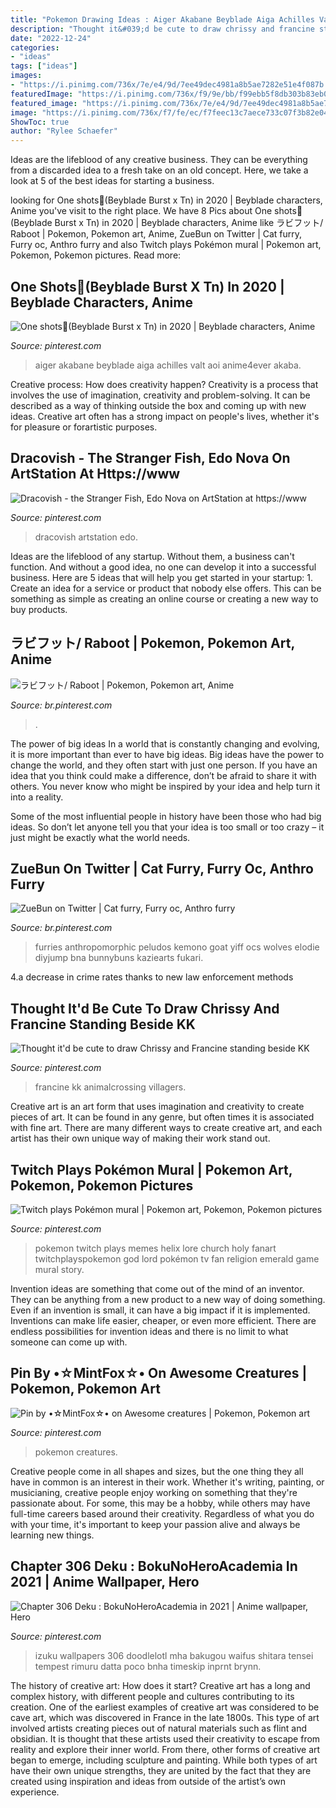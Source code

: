 ```yaml
---
title: "Pokemon Drawing Ideas : Aiger Akabane Beyblade Aiga Achilles Valt Aoi Anime4ever Akaba"
description: "Thought it&#039;d be cute to draw chrissy and francine standing beside kk"
date: "2022-12-24"
categories:
- "ideas"
tags: ["ideas"]
images:
- "https://i.pinimg.com/736x/7e/e4/9d/7ee49dec4981a8b5ae7282e51e4f087b.jpg"
featuredImage: "https://i.pinimg.com/736x/f9/9e/bb/f99ebb5f8db303b83eb04834cd833565.jpg"
featured_image: "https://i.pinimg.com/736x/7e/e4/9d/7ee49dec4981a8b5ae7282e51e4f087b.jpg"
image: "https://i.pinimg.com/736x/f7/fe/ec/f7feec13c7aece733c07f3b82e0474b7.jpg"
ShowToc: true
author: "Rylee Schaefer"
---
```



Ideas are the lifeblood of any creative business. They can be everything from a discarded idea to a fresh take on an old concept. Here, we take a look at 5 of the best ideas for starting a business.

	

		
looking for One shots💖(Beyblade Burst x Tn) in 2020 | Beyblade characters, Anime you've visit to the right place. We have 8 Pics about One shots💖(Beyblade Burst x Tn) in 2020 | Beyblade characters, Anime like ラビフット/ Raboot | Pokemon, Pokemon art, Anime, ZueBun on Twitter | Cat furry, Furry oc, Anthro furry and also Twitch plays Pokémon mural | Pokemon art, Pokemon, Pokemon pictures. Read more:
		
    
## One Shots💖(Beyblade Burst X Tn) In 2020 | Beyblade Characters, Anime

<img loading=lazy src="https://i.pinimg.com/736x/f9/9e/bb/f99ebb5f8db303b83eb04834cd833565.jpg" onerror="this.onerror=null;this.src='https://tse2.mm.bing.net/th?id=OIP.OqcSqvVmyqO5kYOvaDAWQAHaIt&amp;pid=15.1';" alt="One shots💖(Beyblade Burst x Tn) in 2020 | Beyblade characters, Anime">

_Source: pinterest.com_

>aiger akabane beyblade aiga achilles valt aoi anime4ever akaba. 

	

Creative process: How does creativity happen?
Creativity is a process that involves the use of imagination, creativity and problem-solving. It can be described as a way of thinking outside the box and coming up with new ideas. Creative art often has a strong impact on people's lives, whether it's for pleasure or forartistic purposes.

    
## Dracovish - The Stranger Fish, Edo Nova On ArtStation At Https://www

<img loading=lazy src="https://i.pinimg.com/736x/87/91/22/879122a8ec80509f00ce175f097c02e5.jpg" onerror="this.onerror=null;this.src='https://tse1.mm.bing.net/th?id=OIP.3nELVbrk_6q0PCParG9kWgHaKe&amp;pid=15.1';" alt="Dracovish - the Stranger Fish, Edo Nova on ArtStation at https://www">

_Source: pinterest.com_

>dracovish artstation edo. 

	

Ideas are the lifeblood of any startup. Without them, a business can't function. And without a good idea, no one can develop it into a successful business. Here are 5 ideas that will help you get started in your startup: 1. Create an idea for a service or product that nobody else offers. This can be something as simple as creating an online course or creating a new way to buy products. 
    
## ラビフット/ Raboot | Pokemon, Pokemon Art, Anime

<img loading=lazy src="https://i.pinimg.com/736x/3e/5e/4f/3e5e4fcfa0e0dc05fbd5607e8cd21115.jpg" onerror="this.onerror=null;this.src='https://tse2.mm.bing.net/th?id=OIP.q83bVhmtu8DF1cMX1NiYgwHaGM&amp;pid=15.1';" alt="ラビフット/ Raboot | Pokemon, Pokemon art, Anime">

_Source: br.pinterest.com_

>. 

	

The power of big ideas
In a world that is constantly changing and evolving, it is more important than ever to have big ideas. Big ideas have the power to change the world, and they often start with just one person.
If you have an idea that you think could make a difference, don’t be afraid to share it with others. You never know who might be inspired by your idea and help turn it into a reality.

Some of the most influential people in history have been those who had big ideas. So don’t let anyone tell you that your idea is too small or too crazy – it just might be exactly what the world needs.

    
## ZueBun On Twitter | Cat Furry, Furry Oc, Anthro Furry

<img loading=lazy src="https://i.pinimg.com/736x/7e/e4/9d/7ee49dec4981a8b5ae7282e51e4f087b.jpg" onerror="this.onerror=null;this.src='https://tse1.mm.bing.net/th?id=OIP.tYq0RREFGRjG-BWLRzqJMQHaKg&amp;pid=15.1';" alt="ZueBun on Twitter | Cat furry, Furry oc, Anthro furry">

_Source: br.pinterest.com_

>furries anthropomorphic peludos kemono goat yiff ocs wolves elodie diyjump bna bunnybuns kaziearts fukari. 

	

4.a decrease in crime rates thanks to new law enforcement methods

    
## Thought It&#039;d Be Cute To Draw Chrissy And Francine Standing Beside KK

<img loading=lazy src="https://i.pinimg.com/736x/f7/fe/ec/f7feec13c7aece733c07f3b82e0474b7.jpg" onerror="this.onerror=null;this.src='https://tse4.mm.bing.net/th?id=OIP.i9Wt_m95unv0-Ul5fY7LpQHaJ3&amp;pid=15.1';" alt="Thought it&#039;d be cute to draw Chrissy and Francine standing beside KK">

_Source: pinterest.com_

>francine kk animalcrossing villagers. 

	

Creative art is an art form that uses imagination and creativity to create pieces of art. It can be found in any genre, but often times it is associated with fine art. There are many different ways to create creative art, and each artist has their own unique way of making their work stand out.

    
## Twitch Plays Pokémon Mural | Pokemon Art, Pokemon, Pokemon Pictures

<img loading=lazy src="https://i.pinimg.com/736x/96/66/38/966638e81149a053bd1047b3530e5987.jpg" onerror="this.onerror=null;this.src='https://tse4.mm.bing.net/th?id=OIP.Vks3imEX47pjDGW8_9NkYQHaN7&amp;pid=15.1';" alt="Twitch plays Pokémon mural | Pokemon art, Pokemon, Pokemon pictures">

_Source: pinterest.com_

>pokemon twitch plays memes helix lore church holy fanart twitchplayspokemon god lord pokémon tv fan religion emerald game mural story. 

	

Invention ideas are something that come out of the mind of an inventor. They can be anything from a new product to a new way of doing something. Even if an invention is small, it can have a big impact if it is implemented. Inventions can make life easier, cheaper, or even more efficient. There are endless possibilities for invention ideas and there is no limit to what someone can come up with.

    
## Pin By •☆MintFox☆• On Awesome Creatures | Pokemon, Pokemon Art

<img loading=lazy src="https://i.pinimg.com/736x/3b/d3/73/3bd373fded614104cc543911ec3ca0c2.jpg" onerror="this.onerror=null;this.src='https://tse3.mm.bing.net/th?id=OIP.xDwHC8-QQDoH4UYP8jabsAHaKX&amp;pid=15.1';" alt="Pin by •☆MintFox☆• on Awesome creatures | Pokemon, Pokemon art">

_Source: pinterest.com_

>pokemon creatures. 

	

Creative people come in all shapes and sizes, but the one thing they all have in common is an interest in their work. Whether it's writing, painting, or musicianing, creative people enjoy working on something that they're passionate about. For some, this may be a hobby, while others may have full-time careers based around their creativity. Regardless of what you do with your time, it's important to keep your passion alive and always be learning new things.

    
## Chapter 306 Deku : BokuNoHeroAcademia In 2021 | Anime Wallpaper, Hero

<img loading=lazy src="https://i.pinimg.com/736x/0c/ad/b3/0cadb38e96e11cb1e17fe723c5bddf6e.jpg" onerror="this.onerror=null;this.src='https://tse3.mm.bing.net/th?id=OIP.O_Kc4_yg5CFFCQ7SqMrxkwHaKI&amp;pid=15.1';" alt="Chapter 306 Deku : BokuNoHeroAcademia in 2021 | Anime wallpaper, Hero">

_Source: pinterest.com_

>izuku wallpapers 306 doodlelotl mha bakugou waifus shitara tensei tempest rimuru datta poco bnha timeskip inprnt brynn. 

	

The history of creative art: How does it start?
Creative art has a long and complex history, with different people and cultures contributing to its creation. One of the earliest examples of creative art was considered to be cave art, which was discovered in France in the late 1800s. This type of art involved artists creating pieces out of natural materials such as flint and obsidian. It is thought that these artists used their creativity to escape from reality and explore their inner world. From there, other forms of creative art began to emerge, including sculpture and painting. While both types of art have their own unique strengths, they are united by the fact that they are created using inspiration and ideas from outside of the artist’s own experience.

